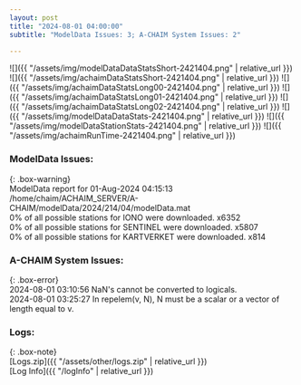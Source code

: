 ```yaml
---
layout: post
title: "2024-08-01 04:00:00"
subtitle: "ModelData Issues: 3; A-CHAIM System Issues: 2"

---
```


![]({{ "/assets/img/modelDataDataStatsShort-2421404.png" | relative_url }})
![]({{ "/assets/img/achaimDataStatsShort-2421404.png" | relative_url }})
![]({{ "/assets/img/achaimDataStatsLong00-2421404.png" | relative_url }})
![]({{ "/assets/img/achaimDataStatsLong01-2421404.png" | relative_url }})
![]({{ "/assets/img/achaimDataStatsLong02-2421404.png" | relative_url }})
![]({{ "/assets/img/modelDataDataStats-2421404.png" | relative_url }})
![]({{ "/assets/img/modelDataStationStats-2421404.png" | relative_url }})
![]({{ "/assets/img/achaimRunTime-2421404.png" | relative_url }})


### ModelData Issues:  
  
{: .box-warning}  
 ModelData report for 01-Aug-2024 04:15:13   
 /home/chaim/ACHAIM_SERVER/A-CHAIM/modelData/2024/214/04/modelData.mat   
 0% of all possible stations for IONO were downloaded. x6352   
 0% of all possible stations for SENTINEL were downloaded. x5807   
 0% of all possible stations for KARTVERKET were downloaded. x814   
  
### A-CHAIM System Issues:  
  
{: .box-error}  
2024-08-01 03:10:56 NaN's cannot be converted to logicals.  
2024-08-01 03:25:27 In repelem(v, N), N must be a scalar or a vector of length equal to v.  

### Logs:  
  
{: .box-note}  
[Logs.zip]({{ "/assets/other/logs.zip" | relative_url }})  
[Log Info]({{ "/logInfo" | relative_url }})  
